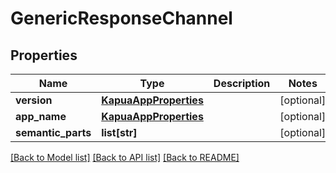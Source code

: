 # GenericResponseChannel

## Properties
Name | Type | Description | Notes
------------ | ------------- | ------------- | -------------
**version** | [**KapuaAppProperties**](KapuaAppProperties.md) |  | [optional] 
**app_name** | [**KapuaAppProperties**](KapuaAppProperties.md) |  | [optional] 
**semantic_parts** | **list[str]** |  | [optional] 

[[Back to Model list]](../README.md#documentation-for-models) [[Back to API list]](../README.md#documentation-for-api-endpoints) [[Back to README]](../README.md)


